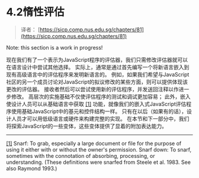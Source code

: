 # 4.2惰性评估

> 译者： [https://sicp.comp.nus.edu.sg/chapters/81](https://sicp.comp.nus.edu.sg/chapters/81)

Note: this section is a work in progress!

现在我们有了一个表示为JavaScript程序的评估器，我们只需修改评估器就可以在语言设计中尝试其他选择。 实际上，通常是通过首先编写一个将新语言嵌入到现有高级语言中的评估程序来发明新语言的。 例如，如果我们希望与JavaScript社区的另一个成员讨论对JavaScript的拟议修改的某些方面，则可以提供体现该更改的评估器。 接收者然后可以尝试使用新的评估程序，并发送回注释以作进一步修改。 高层次的实施基础不仅使评估程序的测试和调试更加容易； 此外，嵌入使设计人员可以从基础语言中获取 [[1]](81#footnote-1) 功能，就像我们的嵌入式JavaScript评估程序使用基础JavaScript中的基元和控件结构一样。 只有在以后（如果有的话），设计人员才可以用低级语言或硬件来构建完整的实现。 在本节和下一部分中，我们将探索JavaScript的一些变体，这些变体提供了显着的附加表达能力。

* * *

[[1]](81#footnote-link-1) Snarf: <quote>To grab, especially a large document or file for the purpose of using it either with or without the owner's permission.</quote> Snarf down: <quote>To snarf, sometimes with the connotation of absorbing, processing, or understanding.</quote> (These definitions were snarfed from <citation>Steele et al. 1983</citation>. See also <citation>Raymond 1993</citation>.)

